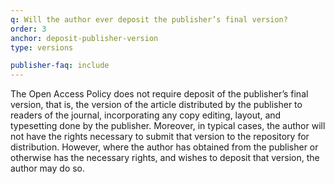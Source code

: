 ```yaml
---
q: Will the author ever deposit the publisher’s final version?
order: 3
anchor: deposit-publisher-version
type: versions

publisher-faq: include
---
```

The Open Access Policy does not require deposit of the publisher’s final version, that is, the version of the article distributed by the publisher to readers of the journal, incorporating any copy editing, layout, and typesetting done by the publisher. Moreover, in typical cases, the author will not have the rights necessary to submit that version to the repository for distribution. However, where the author has obtained from the publisher or otherwise has the necessary rights, and wishes to deposit that version, the author may do so.
